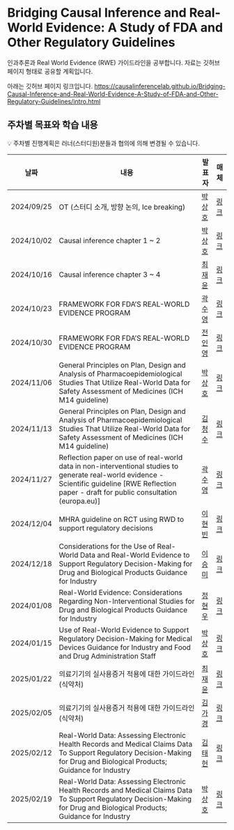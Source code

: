 # Bridging Causal Inference and Real-World Evidence: A Study of FDA and Other Regulatory Guidelines
인과추론과 Real World Evidence (RWE) 가이드라인을 공부합니다. 자료는 깃허브 페이지 형태로 공유할 계획입니다.

아래는 깃허브 페이지 링크입니다.
https://causalinferencelab.github.io/Bridging-Causal-Inference-and-Real-World-Evidence-A-Study-of-FDA-and-Other-Regulatory-Guidelines/intro.html

## 주차별 목표와 학습 내용
💡 주차별 진행계획은 러너(스터디원)분들과 협의에 의해 변경될 수 있습니다.

| 날짜 | 내용 | 발표자 | 매체 | 
| ----- | ----- | -------- | ----- |
| 2024/09/25 | OT (스터디 소개, 방향 논의, Ice breaking) | [박상호](https://www.linkedin.com/in/shstat1729/) | [링크]() | 
| 2024/10/02 | Causal inference chapter 1 ~ 2  | [박상호](https://www.linkedin.com/in/shstat1729/) | [링크](https://causalinferencelab.github.io/Causal-Inference-with-Python/landing-page.html) | 
| 2024/10/16 | Causal inference chapter 3 ~ 4  | [최재윤](https://www.linkedin.com/in/jaeyun-choi-0b64292a0/) | [링크](https://causalinferencelab.github.io/Causal-Inference-with-Python/landing-page.html) | 
| 2024/10/23 | FRAMEWORK FOR FDA’S REAL-WORLD EVIDENCE PROGRAM | [곽수영](https://www.linkedin.com/in/systat/) | [링크](https://www.fda.gov/media/120060/download?attachment) | 
| 2024/10/30 | FRAMEWORK FOR FDA’S REAL-WORLD EVIDENCE PROGRAM | [전인영](https://www.linkedin.com/in/inyoungjun/) | [링크](https://www.fda.gov/media/120060/download?attachment) | 
| 2024/11/06 | General Principles on Plan, Design and Analysis of Pharmacoepidemiological Studies That Utilize Real-World Data for Safety Assessment of Medicines (ICH M14 guideline) | [박상호](https://www.linkedin.com/in/shstat1729/) | [링크](https://database.ich.org/sites/default/files/ICH_M14_Step3_DraftGuideline_2024_0521.pdf) | 
| 2024/11/13 | General Principles on Plan, Design and Analysis of Pharmacoepidemiological Studies That Utilize Real-World Data for Safety Assessment of Medicines (ICH M14 guideline) | [김청수](https://www.linkedin.com/in/chungsoo-kim-42419b175/) | [링크](https://database.ich.org/sites/default/files/ICH_M14_Step3_DraftGuideline_2024_0521.pdf) | 
| 2024/11/27 | Reflection paper on use of real-world data in non-interventional studies to generate real-world evidence - Scientific guideline [RWE Reflection paper - draft for public consultation (europa.eu)] | [곽수영](https://www.linkedin.com/in/systat/) | [링크](https://www.ema.europa.eu/en/documents/scientific-guideline/reflection-paper-use-real-world-data-non-interventional-studies-generate-real-world-evidence_en.pdf) | 
| 2024/12/04 | MHRA guideline on RCT using RWD to support regulatory decisions | [이현빈]() | [링크](https://www.gov.uk/government/publications/mhra-guidance-on-the-use-of-real-world-data-in-clinical-studies-to-support-regulatory-decisions/mhra-guideline-on-randomised-controlled-trials-using-real-world-data-to-support-regulatory-decisions) | 
| 2024/12/18 | Considerations for the Use of Real-World Data and Real-World Evidence to Support Regulatory Decision-Making for Drug and Biological Products Guidance for Industry | [이승미](https://www.linkedin.com/in/seung-mi-lee-b7600594/) | [링크](https://www.fda.gov/media/171667/download) | 
| 2024/01/08 | Real-World Evidence: Considerations Regarding Non-Interventional Studies for Drug and Biological Products Guidance for Industry | [정현우](https://www.linkedin.com/in/vvoo/) | [링크](https://www.fda.gov/media/177128/download) | 
| 2024/01/15 | Use of Real-World Evidence to Support Regulatory Decision-Making for Medical Devices Guidance for Industry and Food and Drug Administration Staff | [박상호](https://www.linkedin.com/in/shstat1729/) | [링크](https://www.fda.gov/media/99447/download) | 
| 2025/01/22 | 의료기기의 실사용증거 적용에 대한 가이드라인 (식약처) | [최재윤](https://www.linkedin.com/in/jaeyun-choi-0b64292a0/) | [링크](https://www.mfds.go.kr/law/board/boardDetail.do?menuKey=38&brdId=data0011&seq=15231)| 
| 2025/02/05 | 의료기기의 실사용증거 적용에 대한 가이드라인 (식약처) | [김가경]() | [링크](https://www.mfds.go.kr/law/board/boardDetail.do?menuKey=38&brdId=data0011&seq=15231)| 
| 2025/02/12 | Real-World Data: Assessing Electronic Health Records and Medical Claims Data To Support Regulatory Decision-Making for Drug and Biological Products; Guidance for Industry | [김태헌](https://www.linkedin.com/in/%ED%83%9C%ED%97%8C-%EA%B9%80-a64079278/) | [링크](https://www.fda.gov/media/152503/download) | 
| 2025/02/19 | Real-World Data: Assessing Electronic Health Records and Medical Claims Data To Support Regulatory Decision-Making for Drug and Biological Products; Guidance for Industry | [박상호](https://www.linkedin.com/in/shstat1729/) | [링크](https://www.fda.gov/media/152503/download) | 
